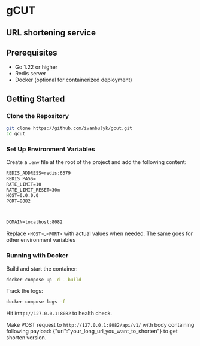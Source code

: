 # gCUT 

## URL shortening service 

## Prerequisites

- Go 1.22 or higher
- Redis server
- Docker (optional for containerized deployment)

## Getting Started

### Clone the Repository

```bash
git clone https://github.com/ivanbulyk/gcut.git
cd gcut
```

### Set Up Environment Variables

Create a `.env` file at the root of the project and add the following content:

```txt
REDIS_ADDRESS=redis:6379
REDIS_PASS=
RATE_LIMIT=10
RATE_LIMIT_RESET=30m
HOST=0.0.0.0
PORT=8082



DOMAIN=localhost:8082
```

Replace `<HOST>,<PORT>` with actual values when needed. The same goes for other environment variables

### Running with Docker

Build and start the container:

```bash
docker compose up -d --build
```

Track the logs:

```bash
docker compose logs -f
```

Hit `http://127.0.0.1:8082` to health check.

Make POST request to `http://127.0.0.1:8082/api/v1/` with body containing following payload:
{"url":"your_long_url_you_want_to_shorten"} to get shorten version.
